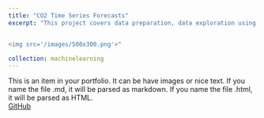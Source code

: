 ```yaml
---
title: "CO2 Time Series Forecasts"
excerpt: "This project covers data preparation, data exploration using visualization and STL decomposition and building a seasonal ARIMA model used for producing one-step ahead, dynamic and future forecasts.<br/>


<img src='/images/500x300.png'>"

collection: machinelearning
---
```


This is an item in your portfolio. It can be have images or nice text. If you name the file .md, it will be parsed as markdown. If you name the file .html, it will be parsed as HTML. 
<br/>
[GitHub](https://github.com)

